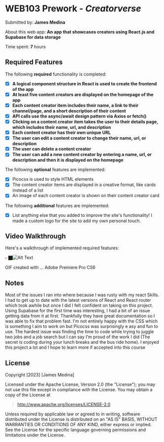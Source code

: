 # WEB103 Prework - *Creatorverse*

Submitted by: **James Medina**

About this web app: **An app that showcases creators using React.js and Supabase for data storage**

Time spent: **7** hours

## Required Features

The following **required** functionality is completed:

<!-- 👉🏿👉🏿👉🏿 Make sure to check off completed functionality below -->
- [X] **A logical component structure in React is used to create the frontend of the app**
- [X] **At least five content creators are displayed on the homepage of the app**
- [X] **Each content creator item includes their name, a link to their channel/page, and a short description of their content**
- [X] **API calls use the async/await design pattern via Axios or fetch()**
- [X] **Clicking on a content creator item takes the user to their details page, which includes their name, url, and description**
- [X] **Each content creator has their own unique URL**
- [X] **The user can edit a content creator to change their name, url, or description**
- [X] **The user can delete a content creator**
- [X] **The user can add a new content creator by entering a name, url, or description and then it is displayed on the homepage**

The following **optional** features are implemented:

- [X] Picocss is used to style HTML elements
- [X] The content creator items are displayed in a creative format, like cards instead of a list
- [X] An image of each content creator is shown on their content creator card

The following **additional** features are implemented:

* [X] List anything else that you added to improve the site's functionality!
I made a custom logo for the site to add my own personal touch.

## Video Walkthrough

Here's a walkthrough of implemented required features:

👉🏿![Alt Text](https://i.imgur.com/5BpU7ng.gifv)

<!-- Replace this with whatever GIF tool you used! -->
GIF created with ...  Adobe Premiere Pro CS6
<!-- Recommended tools:
[Kap](https://getkap.co/) for macOS
[ScreenToGif](https://www.screentogif.com/) for Windows
[peek](https://github.com/phw/peek) for Linux. -->

## Notes

Most of the issues I ran into where because I was rusty with my react Skills. I had to get up to date with the latest versions of React and React router which took awhile but once I did I felt confident on taking on this project. Using Supabase for the first time was interesting, I had a bit of an issue getting data from it at first. Thankfully they have great documentation so I was able to fix that problem fast. I'm not entirely happy with the CSS which is something I aim to work on but Picocss was surprisingly e asy and fun to use. The hardest issue was finding the time to code while trying to juggle two jobs and a job search but I can say I'm proud of the work I did (The secret is coding during your lunch breaks and the bus ride home). I enjoyed this project a lot and I hope to learn more if accepted into this course 

## License

Copyright [2023] [James Medina]

Licensed under the Apache License, Version 2.0 (the "License"); you may not use this file except in compliance with the License. You may obtain a copy of the License at

> http://www.apache.org/licenses/LICENSE-2.0

Unless required by applicable law or agreed to in writing, software distributed under the License is distributed on an "AS IS" BASIS, WITHOUT WARRANTIES OR CONDITIONS OF ANY KIND, either express or implied. See the License for the specific language governing permissions and limitations under the License.